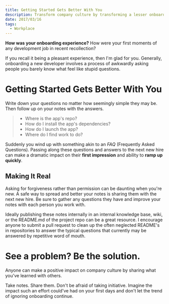 ```yaml
---
title: Getting Started Gets Better With You
description: Transform company culture by transforming a lesser onboarding experience into a great one for future hires.
date: 2017/03/16
tags:
  - Workplace
---
```


**How was your onboarding experience?** How were your first moments of any development job in recent recollection?

If you recall it being a pleasant experience, then I'm glad for you. Generally, onboarding a new developer involves a process of awkwardly asking people you barely know what feel like stupid questions.

# Getting Started Gets Better With You

Write down your questions no matter how seemingly simple they may be. Then follow up on your notes with the answers.

> * Where is the app's repo?
> * How do I install the app's dependencies?
> * How do I launch the app?
> * Where do I find work to do?

Suddenly you wind up with something akin to an _FAQ_ (Frequently Asked Questions). Passing along these questions and answers to the next new hire can make a dramatic impact on their **first impression** and ability to **ramp up quickly**.

## Making It Real

Asking for forgiveness rather than permission can be daunting when you're new. A safe way to spread and better your notes is sharing them with the next new hire. Be sure to gather any questions they have and improve your notes with each person you work with.

Ideally publishing these notes internally in an internal knowledge base, wiki, or the README.md of the project repo can be a great resource. I encourage
anyone to submit a pull request to clean up the often neglected README's in repositories to answer the typical questions that currently may be answered by repetitive word of mouth.

# See a problem? Be the solution.

Anyone can make a positive impact on company culture by sharing what you've learned with others.

Take notes. Share them. Don't be afraid of taking initiative. Imagine the impact such an effort could've had on your first days and don't let the trend of ignoring onboarding continue.
